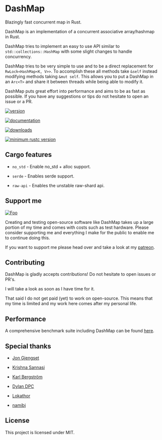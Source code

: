 # DashMap

Blazingly fast concurrent map in Rust.

DashMap is an implementation of a concurrent associative array/hashmap in Rust.

DashMap tries to implement an easy to use API similar to `std::collections::HashMap`
with some slight changes to handle concurrency.

DashMap tries to be very simple to use and to be a direct replacement for `RwLock<HashMap<K, V>>`.
To accomplish these all methods take `&self` instead modifying methods taking `&mut self`.
This allows you to put a DashMap in an `Arc<T>` and share it between threads while being able to modify it.

DashMap puts great effort into performance and aims to be as fast as possible.
If you have any suggestions or tips do not hesitate to open an issue or a PR.

[![version](https://img.shields.io/crates/v/dashmap)](https://crates.io/crates/dashmap)

[![documentation](https://docs.rs/dashmap/badge.svg)](https://docs.rs/dashmap)

[![downloads](https://img.shields.io/crates/d/dashmap)](https://crates.io/crates/dashmap)

[![minimum rustc version](https://img.shields.io/badge/rustc-1.44.1-orange.svg)](https://crates.io/crates/dashmap)

## Cargo features

- `no_std` - Enable no_std + alloc support.

- `serde` - Enables serde support.

- `raw-api` - Enables the unstable raw-shard api.

## Support me

[![Foo](https://c5.patreon.com/external/logo/become_a_patron_button@2x.png)](https://patreon.com/acrimon)

Creating and testing open-source software like DashMap takes up a large portion of my time
and comes with costs such as test hardware. Please consider supporting me and everything I make for the public
to enable me to continue doing this.

If you want to support me please head over and take a look at my [patreon](https://www.patreon.com/acrimon).

## Contributing

DashMap is gladly accepts contributions!
Do not hesitate to open issues or PR's.

I will take a look as soon as I have time for it.

That said I do not get paid (yet) to work on open-source. This means
that my time is limited and my work here comes after my personal life.

## Performance

A comprehensive benchmark suite including DashMap can be found [here](https://github.com/xacrimon/conc-map-bench).

## Special thanks

- [Jon Gjengset](https://github.com/jonhoo)

- [Krishna Sannasi](https://github.com/KrishnaSannasi) 

- [Karl Bergström](https://github.com/kabergstrom)

- [Dylan DPC](https://github.com/Dylan-DPC)

- [Lokathor](https://github.com/Lokathor)

- [namibj](https://github.com/namibj)

## License

This project is licensed under MIT.
